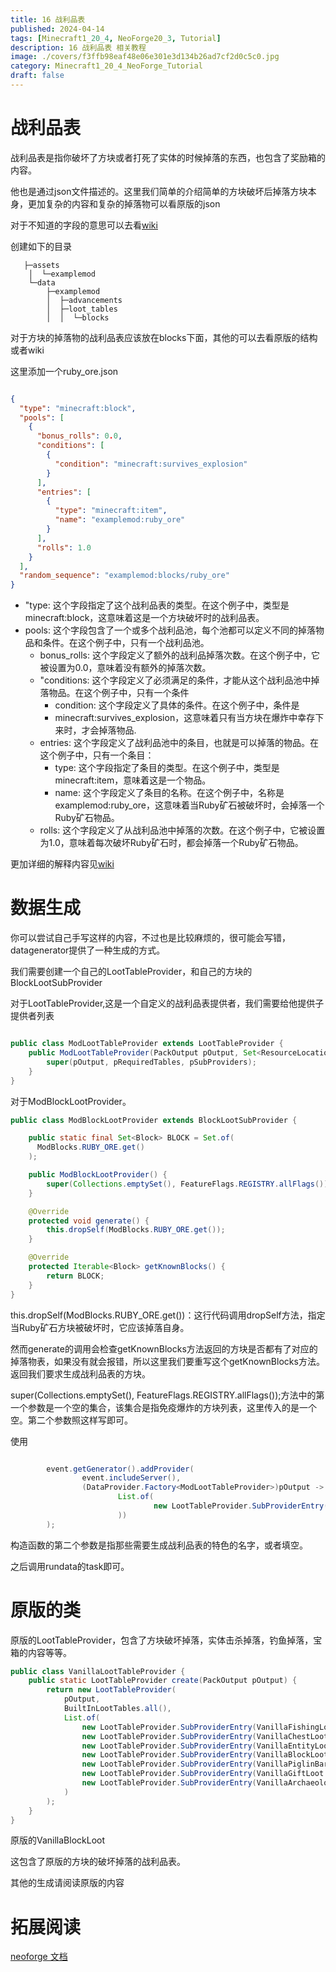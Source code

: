 ```yaml
---
title: 16 战利品表
published: 2024-04-14
tags: [Minecraft1_20_4, NeoForge20_3, Tutorial]
description: 16 战利品表 相关教程
image: ./covers/f3ffb98eaf48e06e301e3d134b26ad7cf2d0c5c0.jpg
category: Minecraft1_20_4_NeoForge_Tutorial
draft: false
---
```

# 战利品表

战利品表是指你破坏了方块或者打死了实体的时候掉落的东西，也包含了奖励箱的内容。

他也是通过json文件描述的。这里我们简单的介绍简单的方块破坏后掉落方块本身，更加复杂的内容和复杂的掉落物可以看原版的json

对于不知道的字段的意思可以去看[wiki](https://minecraft.fandom.com/zh/wiki/%E6%A0%87%E7%AD%BE)

创建如下的目录

```
   ├─assets
    │  └─examplemod
    └─data
        ├─examplemod
        │  ├─advancements
        │  ├─loot_tables
        │  │  └─blocks

```
对于方块的掉落物的战利品表应该放在blocks下面，其他的可以去看原版的结构或者wiki

这里添加一个ruby_ore.json

```json

{
  "type": "minecraft:block",
  "pools": [
    {
      "bonus_rolls": 0.0,
      "conditions": [
        {
          "condition": "minecraft:survives_explosion"
        }
      ],
      "entries": [
        {
          "type": "minecraft:item",
          "name": "examplemod:ruby_ore"
        }
      ],
      "rolls": 1.0
    }
  ],
  "random_sequence": "examplemod:blocks/ruby_ore"
}
```

- "type: 这个字段指定了这个战利品表的类型。在这个例子中，类型是minecraft:block，这意味着这是一个方块破坏时的战利品表。
- pools: 这个字段包含了一个或多个战利品池，每个池都可以定义不同的掉落物品和条件。在这个例子中，只有一个战利品池。
    - bonus_rolls: 这个字段定义了额外的战利品掉落次数。在这个例子中，它被设置为0.0，意味着没有额外的掉落次数。
    - "conditions: 这个字段定义了必须满足的条件，才能从这个战利品池中掉落物品。在这个例子中，只有一个条件
        - condition: 这个字段定义了具体的条件。在这个例子中，条件是
        - minecraft:survives_explosion，这意味着只有当方块在爆炸中幸存下来时，才会掉落物品.
    - entries: 这个字段定义了战利品池中的条目，也就是可以掉落的物品。在这个例子中，只有一个条目：
        - type: 这个字段指定了条目的类型。在这个例子中，类型是minecraft:item，意味着这是一个物品。
        - name: 这个字段定义了条目的名称。在这个例子中，名称是examplemod:ruby_ore，这意味着当Ruby矿石被破坏时，会掉落一个Ruby矿石物品。
    - rolls: 这个字段定义了从战利品池中掉落的次数。在这个例子中，它被设置为1.0，意味着每次破坏Ruby矿石时，都会掉落一个Ruby矿石物品。

更加详细的解释内容见[wiki](https://minecraft.fandom.com/zh/wiki/%E6%A0%87%E7%AD%BE)

# 数据生成

你可以尝试自己手写这样的内容，不过也是比较麻烦的，很可能会写错，datagenerator提供了一种生成的方式。

我们需要创建一个自己的LootTableProvider，和自己的方块的BlockLootSubProvider

对于LootTableProvider,这是一个自定义的战利品表提供者，我们需要给他提供子提供者列表
```java

public class ModLootTableProvider extends LootTableProvider {
    public ModLootTableProvider(PackOutput pOutput, Set<ResourceLocation> pRequiredTables, List<SubProviderEntry> pSubProviders) {
        super(pOutput, pRequiredTables, pSubProviders);
    }
}

```

对于ModBlockLootProvider。

```java
public class ModBlockLootProvider extends BlockLootSubProvider {

    public static final Set<Block> BLOCK = Set.of(
      ModBlocks.RUBY_ORE.get()
    );

    public ModBlockLootProvider() {
        super(Collections.emptySet(), FeatureFlags.REGISTRY.allFlags());
    }

    @Override
    protected void generate() {
        this.dropSelf(ModBlocks.RUBY_ORE.get());
    }

    @Override
    protected Iterable<Block> getKnownBlocks() {
        return BLOCK;
    }
}
```

this.dropSelf(ModBlocks.RUBY_ORE.get())：这行代码调用dropSelf方法，指定当Ruby矿石方块被破坏时，它应该掉落自身。

然而generate的调用会检查getKnownBlocks方法返回的方块是否都有了对应的掉落物表，如果没有就会报错，所以这里我们要重写这个getKnownBlocks方法。返回我们要求生成战利品表的方块。

super(Collections.emptySet(), FeatureFlags.REGISTRY.allFlags());方法中的第一个参数是一个空的集合，该集合是指免疫爆炸的方块列表，这里传入的是一个空。第二个参数照这样写即可。

使用

```java

        event.getGenerator().addProvider(
                event.includeServer(),
                (DataProvider.Factory<ModLootTableProvider>)pOutput -> new ModLootTableProvider(pOutput, Collections.emptySet(),
                        List.of(
                                new LootTableProvider.SubProviderEntry(ModBlockLootProvider::new, LootContextParamSets.BLOCK)
                        ))
        );
```
构造函数的第二个参数是指那些需要生成战利品表的特色的名字，或者填空。

之后调用rundata的task即可。

# 原版的类

原版的LootTableProvider，包含了方块破坏掉落，实体击杀掉落，钓鱼掉落，宝箱的内容等等。

```java
public class VanillaLootTableProvider {
    public static LootTableProvider create(PackOutput pOutput) {
        return new LootTableProvider(
            pOutput,
            BuiltInLootTables.all(),
            List.of(
                new LootTableProvider.SubProviderEntry(VanillaFishingLoot::new, LootContextParamSets.FISHING),
                new LootTableProvider.SubProviderEntry(VanillaChestLoot::new, LootContextParamSets.CHEST),
                new LootTableProvider.SubProviderEntry(VanillaEntityLoot::new, LootContextParamSets.ENTITY),
                new LootTableProvider.SubProviderEntry(VanillaBlockLoot::new, LootContextParamSets.BLOCK),
                new LootTableProvider.SubProviderEntry(VanillaPiglinBarterLoot::new, LootContextParamSets.PIGLIN_BARTER),
                new LootTableProvider.SubProviderEntry(VanillaGiftLoot::new, LootContextParamSets.GIFT),
                new LootTableProvider.SubProviderEntry(VanillaArchaeologyLoot::new, LootContextParamSets.ARCHAEOLOGY)
            )
        );
    }
}

```

原版的VanillaBlockLoot

这包含了原版的方块的破坏掉落的战利品表。

其他的生成请阅读原版的内容

# 拓展阅读

[neoforge 文档](https://docs.neoforged.net/docs/datagen/server/loottables)